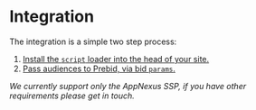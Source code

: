 # Integration

The integration is a simple two step process:
1. [Install the `script` loader into the head of your site.](/integration/install-tag)
2. [Pass audiences to Prebid, via bid `params`.](/integration/prebid-appnexus)

_We currently support only the AppNexus SSP, if you have other requirements please get in touch._
